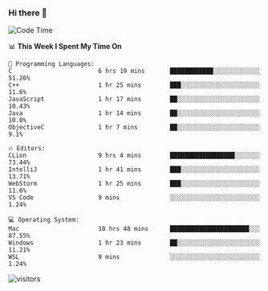 ### Hi there 👋

<!--
**CrazyCollin/crazycollin** is a ✨ _special_ ✨ repository because its `README.md` (this file) appears on your GitHub profile.

Here are some ideas to get you started:

- 🔭 I’m currently working on ...
- 🌱 I’m currently learning ...
- 👯 I’m looking to collaborate on ...
- 🤔 I’m looking for help with ...
- 💬 Ask me about ...
- 📫 How to reach me: ...
- 😄 Pronouns: ...
- ⚡ Fun fact: ...
-->

<!--START_SECTION:waka-->
![Code Time](http://img.shields.io/badge/Code%20Time-184%20hrs%2051%20mins-blue)

📊 **This Week I Spent My Time On** 

```text
💬 Programming Languages: 
C                        6 hrs 19 mins       ████████████░░░░░░░░░░░░░   51.26% 
C++                      1 hr 25 mins        ███░░░░░░░░░░░░░░░░░░░░░░   11.6% 
JavaScript               1 hr 17 mins        ██░░░░░░░░░░░░░░░░░░░░░░░   10.43% 
Java                     1 hr 14 mins        ██░░░░░░░░░░░░░░░░░░░░░░░   10.0% 
ObjectiveC               1 hr 7 mins         ██░░░░░░░░░░░░░░░░░░░░░░░   9.1%

🔥 Editors: 
CLion                    9 hrs 4 mins        ██████████████████░░░░░░░   73.44% 
IntelliJ                 1 hr 41 mins        ███░░░░░░░░░░░░░░░░░░░░░░   13.71% 
WebStorm                 1 hr 25 mins        ███░░░░░░░░░░░░░░░░░░░░░░   11.6% 
VS Code                  9 mins              ░░░░░░░░░░░░░░░░░░░░░░░░░   1.24%

💻 Operating System: 
Mac                      10 hrs 48 mins      ██████████████████████░░░   87.55% 
Windows                  1 hr 23 mins        ██░░░░░░░░░░░░░░░░░░░░░░░   11.21% 
WSL                      9 mins              ░░░░░░░░░░░░░░░░░░░░░░░░░   1.24%

```


<!--END_SECTION:waka-->


![visitors](https://visitor-badge.glitch.me/badge?page_id=crazycollin.crazycollin&left_color=green&right_color=red)
